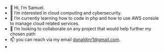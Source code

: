 - 👋 Hi, I’m Samuel.
- 👀 I’m interested in cloud computing and cybersecurity.
- 🌱 I’m currently learning how to code in php and how to use AWS console to manage cloud related services.  
- 💞️ I’m looking to collaborate on any project that would help further my chosen path
- 📫 you can reach via my email donaldjnr1@gmail.com.
- 

<!---
manlike-samm/manlike-samm is a ✨ special ✨ repository because its `README.md` (this file) appears on your GitHub profile.
You can click the Preview link to take a look at your changes.
--->
